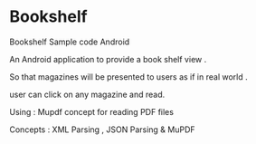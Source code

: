 Bookshelf
=========

Bookshelf Sample code Android

An Android application to provide a book shelf view . 

So that magazines will be presented to users as if in real world . 

user can click on any magazine and read. 

Using : Mupdf concept for reading PDF files

Concepts : XML Parsing , JSON Parsing & MuPDF
